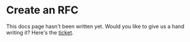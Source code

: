 # Create an RFC

This docs page hasn't been written yet. Would you like to give us a hand writing it? Here's the [ticket](https://github.com/opentracing/opentracing.io/issues/288).
